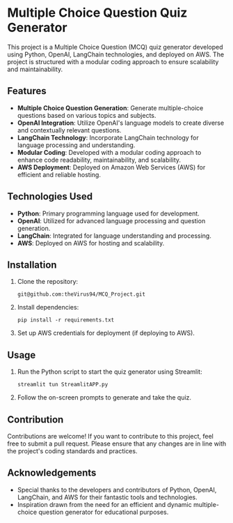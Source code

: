 # Multiple Choice Question Quiz Generator

This project is a Multiple Choice Question (MCQ) quiz generator developed using Python, OpenAI, LangChain technologies, and deployed on AWS. The project is structured with a modular coding approach to ensure scalability and maintainability.

## Features

- **Multiple Choice Question Generation**: Generate multiple-choice questions based on various topics and subjects.
- **OpenAI Integration**: Utilize OpenAI's language models to create diverse and contextually relevant questions.
- **LangChain Technology**: Incorporate LangChain technology for language processing and understanding.
- **Modular Coding**: Developed with a modular coding approach to enhance code readability, maintainability, and scalability.
- **AWS Deployment**: Deployed on Amazon Web Services (AWS) for efficient and reliable hosting.

## Technologies Used

- **Python**: Primary programming language used for development.
- **OpenAI**: Utilized for advanced language processing and question generation.
- **LangChain**: Integrated for language understanding and processing.
- **AWS**: Deployed on AWS for hosting and scalability.

## Installation

1. Clone the repository:

    ```
    git@github.com:theVirus94/MCQ_Project.git
    ```

2. Install dependencies:

    ```
    pip install -r requirements.txt
    ```

3. Set up AWS credentials for deployment (if deploying to AWS).

## Usage

1. Run the Python script to start the quiz generator using Streamlit:

    ```
    streamlit tun StreamlitAPP.py
    ```

2. Follow the on-screen prompts to generate and take the quiz.

## Contribution

Contributions are welcome! If you want to contribute to this project, feel free to submit a pull request. Please ensure that any changes are in line with the project's coding standards and practices.

## Acknowledgements

- Special thanks to the developers and contributors of Python, OpenAI, LangChain, and AWS for their fantastic tools and technologies.
- Inspiration drawn from the need for an efficient and dynamic multiple-choice question generator for educational purposes.
